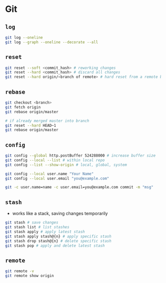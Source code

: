 # Git

## `log`

```bash
git log --oneline
git log --graph --oneline --decorate --all
```

## `reset`

```bash
git reset --soft <commit_hash> # reworking changes
git reset --hard <commit_hash> # discard all changes
git reset --hard origin/<branch of remote> # hard reset from a remote branch
```

## `rebase`

```bash
git checkout <branch>
git fetch origin
git rebase origin/master

# if already merged master into branch
git reset --hard HEAD~1
git rebase origin/master
```

## `config`

```bash
git config --global http.postBuffer 524288000 # increase buffer size
git config --local --list # within local repo
git config --list --show-origin # local, global, system

git config --local user.name "Your Name"
git config --local user.email "you@example.com"
```

```bash
git -c user.name=name -c user.email=you@example.com commit -m "msg"
```

## `stash`

- works like a stack, saving changes temporarily

```bash
git stash # save changes
git stash list # list stashes
git stash apply # apply latest stash
git stash apply stash@{n} # apply specific stash
git stash drop stash@{n} # delete specific stash
git stash pop # apply and delete latest stash
```

## `remote`

```bash
git remote -v
git remote show origin
```
